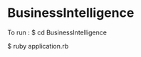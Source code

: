 BusinessIntelligence
====================

To run : 
$ cd BusinessIntelligence

$ ruby application.rb
